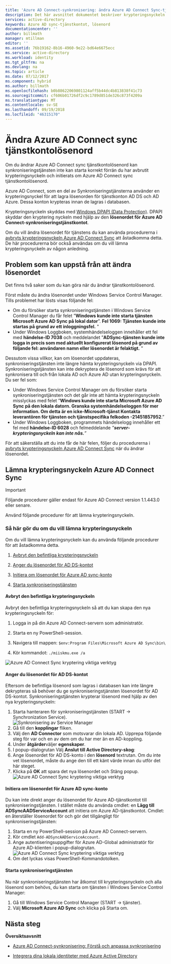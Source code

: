```yaml
---
title: 'Azure AD Connect-synkronisering: ändra Azure AD Connect Sync-tjänstkonto | Microsoft Docs'
description: Det här avsnittet dokumentet beskriver krypteringsnyckeln och hur du lämna den när lösenordet har ändrats.
services: active-directory
keywords: Azure AD sync-tjänstkontot, lösenord
documentationcenter: ''
author: billmath
manager: mtillman
editor: ''
ms.assetid: 76b19162-8b16-4960-9e22-bd64e6675ecc
ms.service: active-directory
ms.workload: identity
ms.tgt_pltfrm: na
ms.devlang: na
ms.topic: article
ms.date: 07/12/2017
ms.component: hybrid
ms.author: billmath
ms.openlocfilehash: b0b88622069801124aff5b44dc4b813838f41c73
ms.sourcegitcommit: cf606b01726df2c9c1789d851de326c873f4209a
ms.translationtype: MT
ms.contentlocale: sv-SE
ms.lasthandoff: 09/19/2018
ms.locfileid: "46315170"
---
```

# <a name="changing-the-azure-ad-connect-sync-service-account-password"></a>Ändra Azure AD Connect sync tjänstkontolösenord
Om du ändrar Azure AD Connect sync tjänstkontolösenord kan synkroniseringstjänsten inte kan starta korrekt förrän du har avbrutit krypteringsnyckeln och initierats om Azure AD Connect sync tjänstkontolösenord. 

Azure AD Connect, som en del av Synkroniseringstjänsterna använder en krypteringsnyckel för att lagra lösenorden för tjänstkonton AD DS och AD Azure.  Dessa konton krypteras innan de lagras i databasen. 

Krypteringsnyckeln skyddas med [Windows DPAPI (Data Protection)](https://msdn.microsoft.com/library/ms995355.aspx). DPAPI skyddar den kryptering nyckeln med hjälp av den **lösenordet för Azure AD Connect-synkroniseringstjänstkontot**. 

Om du vill ändra lösenordet för tjänstens du kan använda procedurerna i [avbryts krypteringsnyckeln Azure AD Connect Sync](#abandoning-the-azure-ad-connect-sync-encryption-key) att åstadkomma detta.  De här procedurerna bör också användas om du vill lämna krypteringsnyckeln av någon anledning.

## <a name="issues-that-arise-from-changing-the-password"></a>Problem som kan uppstå från att ändra lösenordet
Det finns två saker som du kan göra när du ändrar tjänstkontolösenord.

Först måste du ändra lösenordet under Windows Service Control Manager.  Tills problemet har lösts visas följande fel:


- Om du försöker starta synkroniseringstjänsten i Windows Service Control Manager du får felet ”**Windows kunde inte starta tjänsten Microsoft Azure AD Sync på lokal dator**”. **Fel 1069: Tjänsten kunde inte startas på grund av ett inloggningsfel.** "
- Under Windows Loggboken, systemhändelseloggen innehåller ett fel med **händelse-ID 7038** och meddelandet ”**ADSync-tjänsten kunde inte logga in precis som med aktuellt konfigurerat lösenord på grund av följande fel: användaren namn eller lösenordet är felaktigt.** "

Dessutom vissa villkor, kan om lösenordet uppdateras, synkroniseringstjänsten inte längre hämta krypteringsnyckeln via DPAPI. Synkroniseringstjänsten kan inte dekryptera de lösenord som krävs för att synkronisera till och från lokala AD och Azure AD utan krypteringsnyckeln.
Du ser fel som:

- Under Windows Service Control Manager om du försöker starta synkroniseringstjänsten och det går inte att hämta krypteringsnyckeln misslyckas med felet ”**Windows kunde inte starta Microsoft Azure AD Sync på den lokala datorn. Granska systemhändelseloggen för mer information. Om detta är en icke-Microsoft-tjänst Kontakta leverantören för tjänsten och tjänstspecifika felkoden **-21451857952****.”
- Under Windows Loggboken, programmets händelselogg innehåller ett fel med **händelse-ID 6028** och felmeddelande *”**server-krypteringsnyckeln kan inte nås.**”*

För att säkerställa att du inte får de här felen, följer du procedurerna i [avbryts krypteringsnyckeln Azure AD Connect Sync](#abandoning-the-azure-ad-connect-sync-encryption-key) när du ändrar lösenordet.
 
## <a name="abandoning-the-azure-ad-connect-sync-encryption-key"></a>Lämna krypteringsnyckeln Azure AD Connect Sync
>[!IMPORTANT]
>Följande procedurer gäller endast för Azure AD Connect version 1.1.443.0 eller senare.

Använd följande procedurer för att lämna krypteringsnyckeln.

### <a name="what-to-do-if-you-need-to-abandon-the-encryption-key"></a>Så här gör du om du vill lämna krypteringsnyckeln

Om du vill lämna krypteringsnyckeln kan du använda följande procedurer för att åstadkomma detta.

1. [Avbryt den befintliga krypteringsnyckeln](#abandon-the-existing-encryption-key)

2. [Anger du lösenordet för AD DS-kontot](#provide-the-password-of-the-ad-ds-account)

3. [Initiera om lösenordet för Azure AD sync-konto](#reinitialize-the-password-of-the-azure-ad-sync-account)

4. [Starta synkroniseringstjänsten](#start-the-synchronization-service)

#### <a name="abandon-the-existing-encryption-key"></a>Avbryt den befintliga krypteringsnyckeln
Avbryt den befintliga krypteringsnyckeln så att du kan skapa den nya krypteringsnyckeln för:

1. Logga in på din Azure AD Connect-servern som administratör.

2. Starta en ny PowerShell-session.

3. Navigera till mappen: `$env:Program Files\Microsoft Azure AD Sync\bin\`

4. Kör kommandot: `./miiskmu.exe /a`

![Azure AD Connect Sync kryptering viktiga verktyg](./media/how-to-connect-sync-change-serviceacct-pass/key5.png)

#### <a name="provide-the-password-of-the-ad-ds-account"></a>Anger du lösenordet för AD DS-kontot
Eftersom de befintliga lösenord som lagras i databasen kan inte längre dekrypteras så behöver du ge synkroniseringstjänsten lösenordet för AD DS-kontot. Synkroniseringstjänsten krypterar lösenord med hjälp av den nya krypteringsnyckeln:

1. Starta hanteraren för synkroniseringstjänsten (START → Synchronization Service).
</br>![Synkronisering av Service Manager](./media/how-to-connect-sync-change-serviceacct-pass/startmenu.png)  
2. Gå till den **kopplingar** fliken.
3. Välj den **AD Connector** som motsvarar din lokala AD. Upprepa följande steg för var och en av dem om du har mer än en AD-koppling.
4. Under **åtgärder**väljer **egenskaper**.
5. I popup-dialogrutan Välj **Anslut till Active Directory-skog**:
6. Ange lösenordet för AD DS-konto i den **lösenord** textrutan. Om du inte vet lösenordet, måste du ange den till ett känt värde innan du utför det här steget.
7. Klicka på **OK** att spara det nya lösenordet och Stäng popup.
![Azure AD Connect Sync kryptering viktiga verktyg](./media/how-to-connect-sync-change-serviceacct-pass/key6.png)

#### <a name="reinitialize-the-password-of-the-azure-ad-sync-account"></a>Initiera om lösenordet för Azure AD sync-konto
Du kan inte direkt anger du lösenordet för Azure AD-tjänstkontot till synkroniseringstjänsten. I stället måste du använda cmdlet: en **Lägg till ADSyncAADServiceAccount** att initiera om Azure AD-tjänstkontot. Cmdlet: en återställer lösenordet för och gör det tillgängligt för synkroniseringstjänsten:

1. Starta en ny PowerShell-session på Azure AD Connect-servern.
2. Kör cmdlet `Add-ADSyncAADServiceAccount`.
3. Ange autentiseringsuppgifter för Azure AD-Global administratör för Azure AD-klienten i popup-dialogrutan.
![Azure AD Connect Sync kryptering viktiga verktyg](./media/how-to-connect-sync-change-serviceacct-pass/key7.png)
4. Om det lyckas visas PowerShell-Kommandotolken.

#### <a name="start-the-synchronization-service"></a>Starta synkroniseringstjänsten
Nu när synkroniseringstjänsten har åtkomst till krypteringsnyckeln och alla lösenord som behövs, du kan starta om tjänsten i Windows Service Control Manager:


1. Gå till Windows Service Control Manager (START → tjänster).
2. Välj **Microsoft Azure AD Sync** och klicka på Starta om.

## <a name="next-steps"></a>Nästa steg
**Översiktsavsnitt**

* [Azure AD Connect-synkronisering: Förstå och anpassa synkronisering](how-to-connect-sync-whatis.md)

* [Integrera dina lokala identiteter med Azure Active Directory](whatis-hybrid-identity.md)
